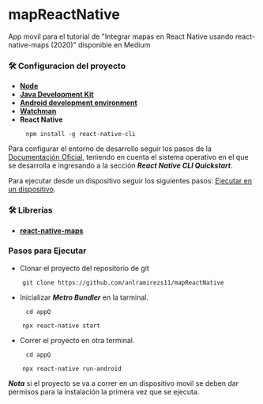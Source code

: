 # mapReactNative
App movil para el tutorial de "Integrar mapas en React Native usando react-native-maps (2020)" disponible en Medium

### 🛠️ Configuracion del proyecto

 * [**Node**](https://nodejs.org/en/)
 * [**Java Development Kit**](https://www.oracle.com/java/technologies/javase-jdk8-downloads.html)
 * [**Android development environment**](https://developer.android.com/studio/index.html)
 * [**Watchman**](https://facebook.github.io/watchman/)
 * **React Native**
```shell
     npm install -g react-native-cli
```
Para configurar el entorno de desarrollo seguir los pasos de la [Documentación Oficial](https://reactnative.dev/docs/environment-setup), teniendo en cuenta el sistema operativo en el que se desarrolla e ingresando a la sección ***React Native CLI Quickstart***.

Para ejecutar desde un dispositivo seguir los siguientes pasos: [Ejecutar en un dispositivo](https://reactnative.dev/docs/running-on-device).


### 🛠️ Librerías
* [**react-native-maps**](https://github.com/react-native-community/react-native-maps)


### **Pasos para Ejecutar**

* Clonar el proyecto del repositorio de git
```shell
    git clone https://github.com/anlramirezs11/mapReactNative
```

* Inicializar ***Metro Bundler*** en la tarminal.
```shell
     cd appQ
```

```shell
    npx react-native start
```

* Correr el proyecto en otra terminal.
```shell
     cd appQ
```

```shell
    npx react-native run-android
```

***Nota*** si el proyecto se va a correr en un dispositivo movil se deben dar permisos para la instalación la primera vez que se ejecuta.
